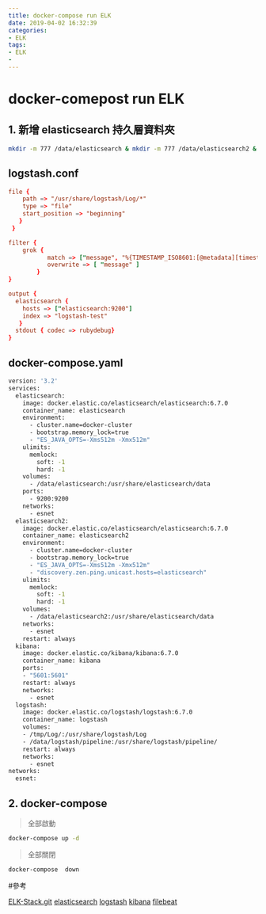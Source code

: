 ```yaml
---
title: docker-compose run ELK
date: 2019-04-02 16:32:39
categories:
- ELK
tags:
- ELK
- 
---
```


# docker-comepost run ELK

## 1. 新增 elasticsearch 持久層資料夾

```bash
mkdir -m 777 /data/elasticsearch & mkdir -m 777 /data/elasticsearch2 & cp -r logstash /data/logstash
```

## logstash.conf

```conf
file {
    path => "/usr/share/logstash/Log/*"
    type => "file"
    start_position => "beginning"
   }
 }

filter {
    grok {
           match => ["message", "%{TIMESTAMP_ISO8601:[@metadata][timestamp]} %{NUMBER:threadid} %{LOGLEVEL:loglevel} %{NOTSPACE:logger} %{GREEDYDATA:message}"]
           overwrite => [ "message" ]
        }
}

output {
  elasticsearch {
    hosts => ["elasticsearch:9200"]
    index => "logstash-test"  
   }
  stdout { codec => rubydebug}
}
```

## docker-compose.yaml

```bash
version: '3.2'
services:
  elasticsearch:
    image: docker.elastic.co/elasticsearch/elasticsearch:6.7.0
    container_name: elasticsearch
    environment:
      - cluster.name=docker-cluster
      - bootstrap.memory_lock=true
      - "ES_JAVA_OPTS=-Xms512m -Xmx512m"
    ulimits:
      memlock:
        soft: -1
        hard: -1
    volumes:
      - /data/elasticsearch:/usr/share/elasticsearch/data
    ports:
      - 9200:9200
    networks:
      - esnet
  elasticsearch2:
    image: docker.elastic.co/elasticsearch/elasticsearch:6.7.0
    container_name: elasticsearch2
    environment:
      - cluster.name=docker-cluster
      - bootstrap.memory_lock=true
      - "ES_JAVA_OPTS=-Xms512m -Xmx512m"
      - "discovery.zen.ping.unicast.hosts=elasticsearch"
    ulimits:
      memlock:
        soft: -1
        hard: -1
    volumes:
      - /data/elasticsearch2:/usr/share/elasticsearch/data
    networks:
      - esnet
    restart: always
  kibana:
    image: docker.elastic.co/kibana/kibana:6.7.0
    container_name: kibana
    ports:
    - "5601:5601"
    restart: always
    networks:
      - esnet
  logstash:
    image: docker.elastic.co/logstash/logstash:6.7.0
    container_name: logstash
    volumes:
    - /tmp/Log/:/usr/share/logstash/Log
    - /data/logstash/pipeline:/usr/share/logstash/pipeline/
    restart: always
    networks:
      - esnet
networks:
  esnet:

```

## 2. docker-compose

> 全部啟動
> 
```bash
docker-compose up -d
```

> 全部關閉

```bash
docker-compose  down
```


#參考

[ELK-Stack.git](https://github.com/ste5022424/ELK-Stack.git)
[elasticsearch](https://www.elastic.co/guide/en/elasticsearch/reference/current/docker.html)
[logstash](https://www.elastic.co/guide/en/logstash/current/docker.html)
[kibana](https://www.elastic.co/guide/en/kibana/current/docker.html)
[filebeat](https://www.elastic.co/guide/en/beats/filebeat/current/running-on-docker.html)